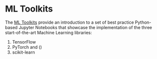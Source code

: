 # ML Toolkits

The [ML Toolkits](../ml-toolkits/ml_introduction.md) provide an introduction to a set of best practice Python-based Jupyter Notebooks that showcase the implementation of the three start-of-the-art Machine Learning libraries:


1.  TensorFlow
2.  PyTorch and ()
3.  scikit-learn
